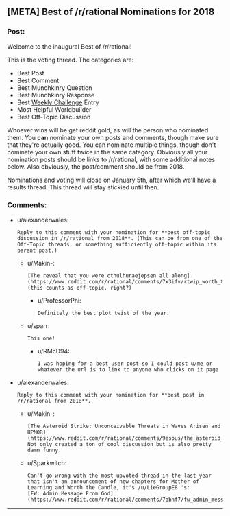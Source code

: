 ## [META] Best of /r/rational Nominations for 2018

### Post:

Welcome to the inaugural Best of /r/rational!

This is the voting thread. The categories are:

* Best Post  
* Best Comment  
* Best Munchkinry Question
* Best Munchkinry Response
* Best [Weekly Challenge](http://www.reddit.com/r/rational/wiki/weeklychallenge) Entry
* Most Helpful Worldbuilder
* Best Off-Topic Discussion

Whoever wins will be get reddit gold, as will the person who nominated them. You **can** nominate your own posts and comments, though make sure that they're actually good. You can nominate multiple things, though don't nominate your own stuff twice in the same category. Obviously all your nomination posts should be links to /r/rational, with some additional notes below. Also obviously, the post/comment should be from 2018.

Nominations and voting will close on January 5th, after which we'll have a results thread. This thread will stay stickied until then.

### Comments:

- u/alexanderwales:
  ```
  Reply to this comment with your nomination for **best off-topic discussion in /r/rational from 2018**. (This can be from one of the Off-Topic threads, or something sufficiently off-topic within its parent post.)
  ```

  - u/Makin-:
    ```
    [The reveal that you were cthulhuraejepsen all along](https://www.reddit.com/r/rational/comments/7x3ifv/rtwip_worth_the_candle_ch_76_date_night_start/du56bh2/) (this counts as off-topic, right?)
    ```

    - u/ProfessorPhi:
      ```
      Definitely the best plot twist of the year.
      ```

  - u/sparr:
    ```
    This one!
    ```

    - u/RMcD94:
      ```
      I was hoping for a best user post so I could post u/me or whatever the url is to link to anyone who clicks on it page
      ```

- u/alexanderwales:
  ```
  Reply to this comment with your nomination for **best post in /r/rational from 2018**.
  ```

  - u/Makin-:
    ```
    [The Asteroid Strike: Unconceivable Threats in Waves Arisen and HPMOR](https://www.reddit.com/r/rational/comments/9esous/the_asteroid_strike_unconceivable_threats_in/). Not only created a ton of cool discussion but is also pretty damn funny.
    ```

  - u/Sparkwitch:
    ```
    Can't go wrong with the most upvoted thread in the last year that isn't an announcement of new chapters for Mother of Learning and Worth the Candle, it's /u/LieGroupE8 's:
    [FW: Admin Message From God](https://www.reddit.com/r/rational/comments/7obnf7/fw_admin_message_from_god/)
    ```

---

